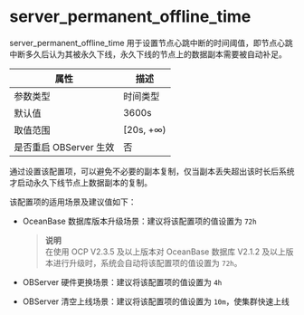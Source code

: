 server_permanent_offline_time 
==================================================

server_permanent_offline_time 用于设置节点心跳中断的时间阈值，即节点心跳中断多久后认为其被永久下线，永久下线的节点上的数据副本需要被自动补足。


|      **属性**      |   **描述**   |
|------------------|------------|
| 参数类型             | 时间类型       |
| 默认值              | 3600s      |
| 取值范围             | \[20s, +∞) |
| 是否重启 OBServer 生效 | 否          |



通过设置该配置项，可以避免不必要的副本复制，仅当副本丢失超出该时长后系统才启动永久下线节点上数据副本的复制。

该配置项的适用场景及建议值如下：

* OceanBase 数据库版本升级场景：建议将该配置项的值设置为 `72h`

  > **说明**<br>
  > 在使用 OCP V2.3.5 及以上版本对 OceanBase 数据库 V2.1.2 及以上版本进行升级时，系统会自动将该配置项的值设置为 `72h`。
  

* OBServer 硬件更换场景：建议将该配置项的值设置为 `4h`

  

* OBServer 清空上线场景：建议将该配置项的值设置为 `10m`，使集群快速上线

  



